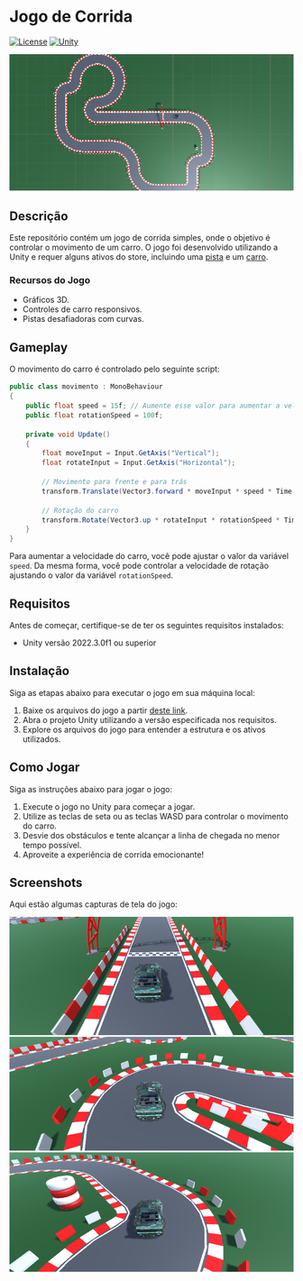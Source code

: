 # Jogo de Corrida

[![License](https://img.shields.io/badge/License-MIT-blue.svg)](https://opensource.org/licenses/MIT)
[![Unity](https://img.shields.io/badge/Unity-2022.3.0f1-blue)](https://unity3d.com/get-unity/download/archive)

![Gameplay](imgs/geral.png.png)

## Descrição

Este repositório contém um jogo de corrida simples, onde o objetivo é controlar o movimento de um carro. O jogo foi desenvolvido utilizando a Unity e requer alguns ativos do store, incluindo uma [pista](https://assetstore.unity.com/packages/3d/environments/roadways/modular-lowpoly-track-roads-free-205188) e um [carro](https://assetstore.unity.com/packages/3d/vehicles/land/free-sci-fi-car-184607).

### Recursos do Jogo

- Gráficos 3D.
- Controles de carro responsivos.
- Pistas desafiadoras com curvas.

## Gameplay

O movimento do carro é controlado pelo seguinte script:

```csharp
public class movimento : MonoBehaviour  
{ 
    public float speed = 15f; // Aumente esse valor para aumentar a velocidade do carro 
    public float rotationSpeed = 100f; 

    private void Update()
    {
        float moveInput = Input.GetAxis("Vertical");
        float rotateInput = Input.GetAxis("Horizontal");

        // Movimento para frente e para trás
        transform.Translate(Vector3.forward * moveInput * speed * Time.deltaTime);

        // Rotação do carro
        transform.Rotate(Vector3.up * rotateInput * rotationSpeed * Time.deltaTime);
    }
}
```

Para aumentar a velocidade do carro, você pode ajustar o valor da variável `speed`. Da mesma forma, você pode controlar a velocidade de rotação ajustando o valor da variável `rotationSpeed`.

## Requisitos

Antes de começar, certifique-se de ter os seguintes requisitos instalados:

- Unity versão 2022.3.0f1 ou superior

## Instalação

Siga as etapas abaixo para executar o jogo em sua máquina local:

1. Baixe os arquivos do jogo a partir [deste link](https://drive.google.com/drive/folders/1UgtBISJhhGo537nAaBooCTNqZLWwNCIj?usp=sharing).
2. Abra o projeto Unity utilizando a versão especificada nos requisitos.
3. Explore os arquivos do jogo para entender a estrutura e os ativos utilizados.

## Como Jogar

Siga as instruções abaixo para jogar o jogo:

1. Execute o jogo no Unity para começar a jogar.
2. Utilize as teclas de seta ou as teclas WASD para controlar o movimento do carro.
3. Desvie dos obstáculos e tente alcançar a linha de chegada no menor tempo possível.
4. Aproveite a experiência de corrida emocionante!


## Screenshots

Aqui estão algumas capturas de tela do jogo:

![Frente](imgs/frente.png.png)
![Curva 1](imgs/curva1.png.png)
![Curva 2](imgs/curva2.png.png)
```


